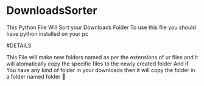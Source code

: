 # DownloadsSorter
This Python File Will Sort your Downloads Folder
To use this file you should have python installed on your pc 

#DETAILS

This File will make new folders named as per the extensions of ur files and it will atomatically copy the specific files to the newly created folder
And if You have any kind of folder in your downloads then it will copy the folder in a folder named folder 👀

